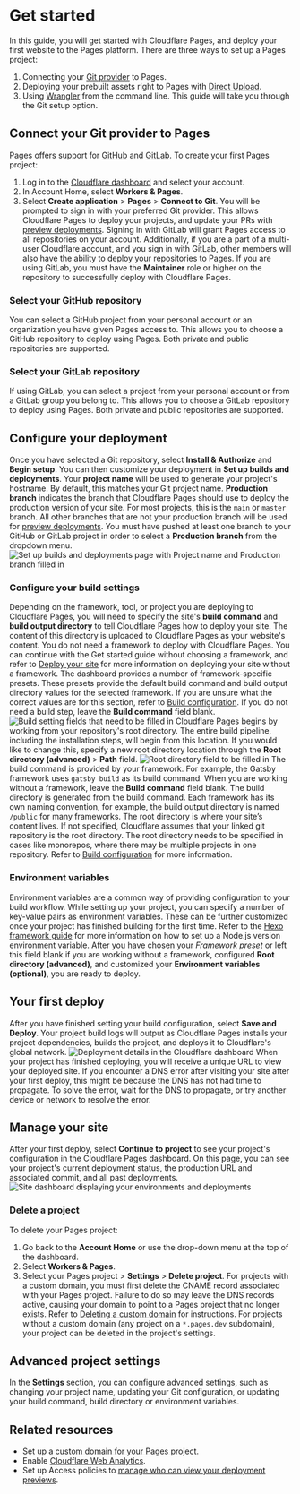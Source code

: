 # Get started
In this guide, you will get started with Cloudflare Pages, and deploy your first website to the Pages platform.
There are three ways to set up a Pages project:
1. Connecting your [Git provider](/pages/get-started/guide/#connect-your-git-provider-to-pages) to Pages.
2. Deploying your prebuilt assets right to Pages with [Direct Upload](/pages/get-started/direct-upload/).
3. Using [Wrangler](/workers/wrangler/commands/#pages) from the command line.
This guide will take you through the Git setup option.
## Connect your Git provider to Pages
Pages offers support for [GitHub](https://github.com/) and [GitLab](https://gitlab.com/). To create your first Pages project:
1. Log in to the [Cloudflare dashboard](https://dash.cloudflare.com/) and select your account.
2. In Account Home, select **Workers & Pages**.
3. Select **Create application** > **Pages** > **Connect to Git**.
You will be prompted to sign in with your preferred Git provider. This allows Cloudflare Pages to deploy your projects, and update your PRs with [preview deployments](/pages/configuration/preview-deployments/).
Signing in with GitLab will grant Pages access to all repositories on your account. Additionally, if you are a part of a multi-user Cloudflare account, and you sign in with GitLab, other members will also have the ability to deploy your repositories to Pages.
If you are using GitLab, you must have the **Maintainer** role or higher on the repository to successfully deploy with Cloudflare Pages.
### Select your GitHub repository
You can select a GitHub project from your personal account or an organization you have given Pages access to. This allows you to choose a GitHub repository to deploy using Pages. Both private and public repositories are supported.
### Select your GitLab repository
If using GitLab, you can select a project from your personal account or from a GitLab group you belong to. This allows you to choose a GitLab repository to deploy using Pages. Both private and public repositories are supported.
## Configure your deployment
Once you have selected a Git repository, select **Install & Authorize** and **Begin setup**. You can then customize your deployment in **Set up builds and deployments**.
Your **project name** will be used to generate your project's hostname. By default, this matches your Git project name.
**Production branch** indicates the branch that Cloudflare Pages should use to deploy the production version of your site. For most projects, this is the `main` or `master` branch. All other branches that are not your production branch will be used for [preview deployments](/pages/configuration/preview-deployments/).
You must have pushed at least one branch to your GitHub or GitLab project in order to select a **Production branch** from the dropdown menu.
![Set up builds and deployments page with Project name and Production branch filled in](/images/pages/get-started/configuration.png)
### Configure your build settings
Depending on the framework, tool, or project you are deploying to Cloudflare Pages, you will need to specify the site's **build command** and **build output directory** to tell Cloudflare Pages how to deploy your site. The content of this directory is uploaded to Cloudflare Pages as your website's content.
You do not need a framework to deploy with Cloudflare Pages. You can continue with the Get started guide without choosing a framework, and refer to [Deploy your site](/pages/framework-guides/deploy-anything/) for more information on deploying your site without a framework.
The dashboard provides a number of framework-specific presets. These presets provide the default build command and build output directory values for the selected framework. If you are unsure what the correct values are for this section, refer to [Build configuration](/pages/configuration/build-configuration/). If you do not need a build step, leave the **Build command** field blank.
![Build setting fields that need to be filled in](/images/pages/get-started/build-settings.png)
Cloudflare Pages begins by working from your repository's root directory. The entire build pipeline, including the installation steps, will begin from this location. If you would like to change this, specify a new root directory location through the **Root directory (advanced)** > **Path** field.
![Root directory field to be filled in](/images/pages/get-started/root-directory.png)
The build command is provided by your framework. For example, the Gatsby framework uses `gatsby build` as its build command. When you are working without a framework, leave the **Build command** field blank.
The build directory is generated from the build command. Each framework has its own naming convention, for example, the build output directory is named `/public` for many frameworks.
The root directory is where your site’s content lives. If not specified, Cloudflare assumes that your linked git repository is the root directory. The root directory needs to be specified in cases like monorepos, where there may be multiple projects in one repository.
Refer to [Build configuration](/pages/configuration/build-configuration/) for more information.
### Environment variables
Environment variables are a common way of providing configuration to your build workflow. While setting up your project, you can specify a number of key-value pairs as environment variables. These can be further customized once your project has finished building for the first time.
Refer to the [Hexo framework guide](/pages/framework-guides/deploy-a-hexo-site/#using-a-specific-nodejs-version) for more information on how to set up a Node.js version environment variable.
After you have chosen your _Framework preset_ or left this field blank if you are working without a framework, configured **Root directory (advanced)**, and customized your **Environment variables (optional)**, you are ready to deploy.
## Your first deploy
After you have finished setting your build configuration, select **Save and Deploy**. Your project build logs will output as Cloudflare Pages installs your project dependencies, builds the project, and deploys it to Cloudflare's global network.
![Deployment details in the Cloudflare dashboard](/images/pages/get-started/deploy-log.png)
When your project has finished deploying, you will receive a unique URL to view your deployed site.
If you encounter a DNS error after visiting your site after your first deploy, this might be because the DNS has not had time to propagate. To solve the error, wait for the DNS to propagate, or try another device or network to resolve the error.
## Manage your site
After your first deploy, select **Continue to project** to see your project's configuration in the Cloudflare Pages dashboard. On this page, you can see your project's current deployment status, the production URL and associated commit, and all past deployments.
![Site dashboard displaying your environments and deployments](/images/pages/get-started/site-dashboard.png)
### Delete a project
To delete your Pages project:
1. Go back to the **Account Home** or use the drop-down menu at the top of the dashboard.
2. Select **Workers & Pages**.
3. Select your Pages project > **Settings** > **Delete project**.
For projects with a custom domain, you must first delete the CNAME record associated with your Pages project. Failure to do so may leave the DNS records active, causing your domain to point to a Pages project that no longer exists. Refer to [Deleting a custom domain](/pages/configuration/custom-domains/#delete-a-custom-domain) for instructions.
For projects without a custom domain (any project on a `*.pages.dev` subdomain), your project can be deleted in the project's settings.
## Advanced project settings
In the **Settings** section, you can configure advanced settings, such as changing your project name, updating your Git configuration, or updating your build command, build directory or environment variables.
## Related resources
- Set up a [custom domain for your Pages project](/pages/configuration/custom-domains/).
- Enable [Cloudflare Web Analytics](/pages/how-to/web-analytics/).
- Set up Access policies to [manage who can view your deployment previews](/pages/configuration/preview-deployments/#customize-preview-deployments-access).